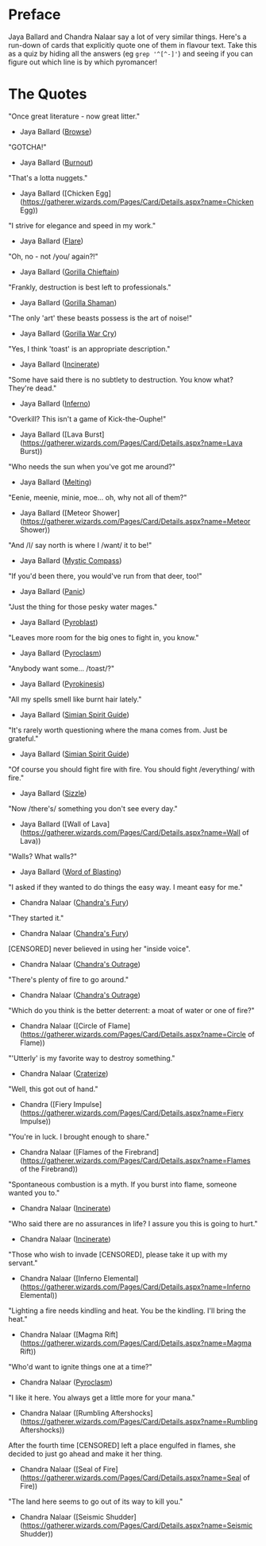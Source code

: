 Preface
=======

Jaya Ballard and Chandra Nalaar say a lot of very similar things. Here's a run-down
of cards that explicitly quote one of them in flavour text. Take this as a quiz by
hiding all the answers (eg `grep '^[^-]'`) and seeing if you can figure out which
line is by which pyromancer!

The Quotes
==========

"Once great literature - now great litter."
- Jaya Ballard ([Browse](https://gatherer.wizards.com/Pages/Card/Details.aspx?name=Browse))

"GOTCHA!"
- Jaya Ballard ([Burnout](https://gatherer.wizards.com/Pages/Card/Details.aspx?name=Burnout))

"That's a lotta nuggets."
- Jaya Ballard ([Chicken Egg](https://gatherer.wizards.com/Pages/Card/Details.aspx?name=Chicken Egg))

"I strive for elegance and speed in my work."
- Jaya Ballard ([Flare](https://gatherer.wizards.com/Pages/Card/Details.aspx?multiverseid=2621))

"Oh, no - not /you/ again?!"
- Jaya Ballard ([Gorilla Chieftain](https://gatherer.wizards.com/Pages/Card/Details.aspx?multiverseid=3143))

"Frankly, destruction is best left to professionals."
- Jaya Ballard ([Gorilla Shaman](https://gatherer.wizards.com/Pages/Card/Details.aspx?multiverseid=3171))

"The only 'art' these beasts possess is the art of noise!"
- Jaya Ballard ([Gorilla War Cry](https://gatherer.wizards.com/Pages/Card/Details.aspx?multiverseid=3173))

"Yes, I think 'toast' is an appropriate description."
- Jaya Ballard ([Incinerate](https://gatherer.wizards.com/Pages/Card/Details.aspx?multiverseid=2630))

"Some have said there is no subtlety to destruction. You know what? They're dead."
- Jaya Ballard ([Inferno](https://gatherer.wizards.com/Pages/Card/Details.aspx?name=Inferno))

"Overkill? This isn't a game of Kick-the-Ouphe!"
- Jaya Ballard ([Lava Burst](https://gatherer.wizards.com/Pages/Card/Details.aspx?name=Lava Burst))

"Who needs the sun when you've got me around?"
- Jaya Ballard ([Melting](https://gatherer.wizards.com/Pages/Card/Details.aspx?name=Melting))

"Eenie, meenie, minie, moe... oh, why not all of them?"
- Jaya Ballard ([Meteor Shower](https://gatherer.wizards.com/Pages/Card/Details.aspx?name=Meteor Shower))

"And /I/ say north is where I /want/ it to be!"
- Jaya Ballard ([Mystic Compass](https://gatherer.wizards.com/Pages/Card/Details.aspx?multiverseid=3050))

"If you'd been there, you would've run from that deer, too!"
- Jaya Ballard ([Panic](https://gatherer.wizards.com/Pages/Card/Details.aspx?name=Panic))

"Just the thing for those pesky water mages."
- Jaya Ballard ([Pyroblast](https://gatherer.wizards.com/Pages/Card/Details.aspx?multiverseid=2649))

"Leaves more room for the big ones to fight in, you know."
- Jaya Ballard ([Pyroclasm](https://gatherer.wizards.com/Pages/Card/Details.aspx?multiverseid=2650))

"Anybody want some... /toast/?"
- Jaya Ballard ([Pyrokinesis](https://gatherer.wizards.com/Pages/Card/Details.aspx?multiverseid=3180))

"All my spells smell like burnt hair lately."
- Jaya Ballard ([Simian Spirit Guide](https://gatherer.wizards.com/Pages/Card/Details.aspx?multiverseid=124474))

"It's rarely worth questioning where the mana comes from. Just be grateful."
- Jaya Ballard ([Simian Spirit Guide](https://gatherer.wizards.com/Pages/Card/Details.aspx?multiverseid=442137))

"Of course you should fight fire with fire. You should fight /everything/ with fire."
- Jaya Ballard ([Sizzle](https://gatherer.wizards.com/Pages/Card/Details.aspx?name=Sizzle))

"Now /there's/ something you don't see every day."
- Jaya Ballard ([Wall of Lava](https://gatherer.wizards.com/Pages/Card/Details.aspx?name=Wall of Lava))

"Walls? What walls?"
- Jaya Ballard ([Word of Blasting](https://gatherer.wizards.com/Pages/Card/Details.aspx?multiverseid=2660))

"I asked if they wanted to do things the easy way. I meant easy for me."
- Chandra Nalaar ([Chandra's Fury](https://gatherer.wizards.com/Pages/Card/Details.aspx?multiverseid=249682))

"They started it."
- Chandra Nalaar ([Chandra's Fury](https://gatherer.wizards.com/Pages/Card/Details.aspx?multiverseid=398632))

[CENSORED] never believed in using her "inside voice".
- Chandra Nalaar ([Chandra's Outrage](https://gatherer.wizards.com/Pages/Card/Details.aspx?multiverseid=226585))

"There's plenty of fire to go around."
- Chandra Nalaar ([Chandra's Outrage](https://gatherer.wizards.com/Pages/Card/Details.aspx?multiverseid=466884))

"Which do you think is the better deterrent: a moat of water or one of fire?"
- Chandra Nalaar ([Circle of Flame](https://gatherer.wizards.com/Pages/Card/Details.aspx?name=Circle of Flame))

"'Utterly' is my favorite way to destroy something."
- Chandra Nalaar ([Craterize](https://gatherer.wizards.com/Pages/Card/Details.aspx?name=Craterize))

"Well, this got out of hand."
- Chandra ([Fiery Impulse](https://gatherer.wizards.com/Pages/Card/Details.aspx?name=Fiery Impulse))

"You're in luck. I brought enough to share."
- Chandra Nalaar ([Flames of the Firebrand](https://gatherer.wizards.com/Pages/Card/Details.aspx?name=Flames of the Firebrand))

"Spontaneous combustion is a myth. If you burst into flame, someone wanted you to."
- Chandra Nalaar ([Incinerate](https://gatherer.wizards.com/Pages/Card/Details.aspx?multiverseid=234075))

"Who said there are no assurances in life? I assure you this is going to hurt."
- Chandra Nalaar ([Incinerate](https://gatherer.wizards.com/Pages/Card/Details.aspx?multiverseid=393844))

"Those who wish to invade [CENSORED], please take it up with my servant."
- Chandra Nalaar ([Inferno Elemental](https://gatherer.wizards.com/Pages/Card/Details.aspx?name=Inferno Elemental))

"Lighting a fire needs kindling and heat. You be the kindling. I'll bring the heat."
- Chandra Nalaar ([Magma Rift](https://gatherer.wizards.com/Pages/Card/Details.aspx?name=Magma Rift))

"Who'd want to ignite things one at a time?"
- Chandra Nalaar ([Pyroclasm](https://gatherer.wizards.com/Pages/Card/Details.aspx?multiverseid=208009))

"I like it here. You always get a little more for your mana."
- Chandra Nalaar ([Rumbling Aftershocks](https://gatherer.wizards.com/Pages/Card/Details.aspx?name=Rumbling Aftershocks))

After the fourth time [CENSORED] left a place engulfed in flames, she decided to just go ahead and make it her thing.
- Chandra Nalaar ([Seal of Fire](https://gatherer.wizards.com/Pages/Card/Details.aspx?name=Seal of Fire))

"The land here seems to go out of its way to kill you."
- Chandra Nalaar ([Seismic Shudder](https://gatherer.wizards.com/Pages/Card/Details.aspx?name=Seismic Shudder))
